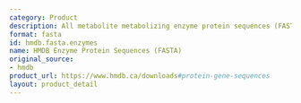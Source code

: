 ```yaml
---
category: Product
description: All metabolite metabolizing enzyme protein sequences (FASTA)
format: fasta
id: hmdb.fasta.enzymes
name: HMDB Enzyme Protein Sequences (FASTA)
original_source:
- hmdb
product_url: https://www.hmdb.ca/downloads#protein-gene-sequences
layout: product_detail
---
```

